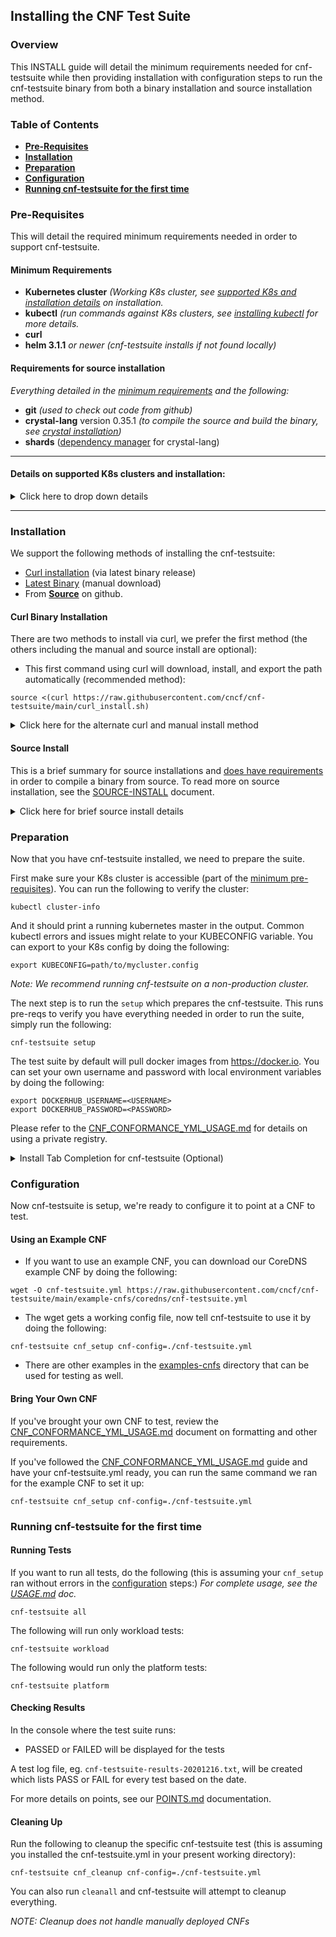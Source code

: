 Installing the CNF Test Suite
---
### Overview
This INSTALL guide will detail the minimum requirements needed for cnf-testsuite while then providing installation with configuration steps to run the cnf-testsuite binary from both a binary installation and source installation method.

### Table of Contents
* [**Pre-Requisites**](#Pre-Requisites)
* [**Installation**](#Installation)
* [**Preparation**](#Preparation)
* [**Configuration**](#Configuration)
* [**Running cnf-testsuite for the first time**](#Running-cnf-testsuite-for-the-first-time)

### Pre-Requisites
This will detail the required minimum requirements needed in order to support cnf-testsuite.

#### Minimum Requirements
* **Kubernetes cluster** *(Working K8s cluster, see [supported K8s and installation details](#Details-on-supported-k8s-clusters-and-installation) on installation.*
* **kubectl** *(run commands against K8s clusters, see [installing kubectl](https://kubernetes.io/docs/tasks/tools/install-kubectl/) for more details.*
* **curl**
* **helm 3.1.1** *or newer* *(cnf-testsuite installs if not found locally)*

#### Requirements for source installation
*Everything detailed in the [minimum requirements](https://hackmd.io/6h7NXdHnR4qUYgnnQPy5UA#Required) and the following:*
* **git** *(used to check out code from github)*
* **crystal-lang** version 0.35.1 *(to compile the source and build the binary, see [crystal installation](https://crystal-lang.org/install/))*
* **shards** ([dependency manager](https://github.com/crystal-lang/shards) for crystal-lang)



---


#### Details on supported K8s clusters and installation:
<details><summary>Click here to drop down details</summary>

<p>

##### Supported K8s Clusters
- [Access](https://kubernetes.io/docs/tasks/access-application-cluster/access-cluster/) to a working [Certified K8s](https://cncf.io/ck) cluster via [KUBECONFIG environment variable](https://kubernetes.io/docs/tasks/access-application-cluster/configure-access-multiple-clusters/#set-the-kubeconfig-environment-variable). (See [K8s Getting started guide](https://kubernetes.io/docs/setup/) for options)
-  Follow the optional instructions below if you don't already have a K8s cluster setup

##### Kind

- Follow the [kind install](KIND-INSTALL.md) instructions to setup a cluster in [kind](https://kind.sigs.k8s.io/)

##### CNF-Testbed

- You can clone the CNF-Testbed project if you have an account at Equinix Metal (formerly Packet.net). Get the code by running the following:

```
git clone https://github.com/cncf/cnf-testbed.git
```

- Clone the k8s-infra repo then follow the [prerequisites](https://github.com/cncf/cnf-testbed/tree/master/tools#pre-requisites) for [deploying a K8s cluster](https://github.com/cncf/cnf-testbed/tree/master/tools#deploying-a-kubernetes-cluster-using-the-makefile--ci-tools) for a Equinix Metal host.
- If you already have IP addresses for your provider, and you want to manually install a K8s cluster, you can use k8s-infra to do this within your cnf-testbed repo clone.

```
cd tools/ && git clone https://github.com/crosscloudci/k8s-infra.git
```

- Now follow the [k8s-infra quick start](https://github.com/crosscloudci/k8s-infra/blob/master/README.md#quick-start) for instructions on how to install.

</p>
</details>



---


### Installation

We support the following methods of installing the cnf-testsuite:

- [Curl installation](#Curl-Binary-Installation) (via latest binary release)
- [Latest Binary](https://github.com/cncf/cnf-testsuite/releases/latest) (manual download)
- From [**Source**](#Source-Install) on github.


#### Curl Binary Installation

There are two methods to install via curl, we prefer the first method (the others including the manual and source install are optional):

- This first command using curl will download, install, and export the path automatically (recommended method):

```
source <(curl https://raw.githubusercontent.com/cncf/cnf-testsuite/main/curl_install.sh)
```

<details><summary>Click here for the alternate curl and manual install method</summary>
<p>

- The other curl method to download and install requires you to export the PATH to the location of the executable:
```
curl https://raw.githubusercontent.com/cncf/cnf-testsuite/main/curl_install.sh | bash
```

- The Latest Binary (or you can select a previous release if desired) can be pulled down with wget, curl or you're own preferred method. Once downloaded you'll need to make the binary executable and manually add to your path:
```
wget https://github.com/cncf/cnf-testsuite/releases/download/latest/latest.tar.gz
tar xzf latest.tar.gz
cd cnf-testsuite
chmod +x cnf-testsuite
export OLDPATH=$PATH; export PATH=$PATH:$(pwd)
```
</p>
</details>

#### Source Install

This is a brief summary for source installations and [does have requirements](#Requirements-for-source-installation) in order to compile a binary from source. To read more on source installation, see the [SOURCE-INSTALL](SOURCE_INSTALL.md) document.

<details><summary> Click here for brief source install details</summary>
<p>

Follow these steps to checkout the source from github and compile a cnf-testsuite binary:

```
git clone https://github.com/cncf/cnf-testsuite.git
cd cnf-testsuite/
shards install
crystal build src/cnf-testsuite.cr
```
This should build a cnf-testsuite binary in the root directory of the git repo clone.
</p>
</details>

### Preparation

Now that you have cnf-testsuite installed, we need to prepare the suite.

First make sure your K8s cluster is accessible (part of the [minimum pre-requisites](#Minimum-Requirements)). You can run the following to verify the cluster: 

```
kubectl cluster-info
```

And it should print a running kubernetes master in the output. Common kubectl errors and issues might relate to your KUBECONFIG variable. You can export to your K8s config by doing the following:

```
export KUBECONFIG=path/to/mycluster.config
```

*Note: We recommend running cnf-testsuite on a non-production cluster.*

The next step is to run the `setup` which prepares the cnf-testsuite. This runs pre-reqs to verify you have everything needed in order to run the suite, simply run the following:

```
cnf-testsuite setup
```

The test suite by default will pull docker images from https://docker.io. You can set your own username and password with local environment variables by doing the following:

```
export DOCKERHUB_USERNAME=<USERNAME>
export DOCKERHUB_PASSWORD=<PASSWORD>
```

Please refer to the [CNF_CONFORMANCE_YML_USAGE.md](CNF_CONFORMANCE_YML_USAGE.md#Using-a-Private-Registry) for details on using a private registry.


<details><summary>Install Tab Completion for cnf-testsuite (Optional)</summary>

Check out our (experimental) support for tab completion!

NOTE: also compatible with the installation styles from kubectl completion install if you prefer
https://kubernetes.io/docs/tasks/tools/install-kubectl/#enable-kubectl-autocompletion

```
cnf-testsuite completion -l error > test.sh
source test.sh
```
</details>

### Configuration
Now cnf-testsuite is setup, we're ready to configure it to point at a CNF to test.

#### Using an Example CNF

- If you want to use an example CNF, you can download our CoreDNS example CNF by doing the following:

```
wget -O cnf-testsuite.yml https://raw.githubusercontent.com/cncf/cnf-testsuite/main/example-cnfs/coredns/cnf-testsuite.yml
```
- The wget gets a working config file, now tell cnf-testsuite to use it by doing the following:
```
cnf-testsuite cnf_setup cnf-config=./cnf-testsuite.yml
```

- There are other examples in the [examples-cnfs](https://github.com/cncf/cnf-testsuite/tree/master/example-cnfs) directory that can be used for testing as well.

#### Bring Your Own CNF

If you've brought your own CNF to test, review the [CNF_CONFORMANCE_YML_USAGE.md](CNF_CONFORMANCE_YML_USAGE.md) document on formatting and other requirements.

If you've followed the [CNF_CONFORMANCE_YML_USAGE.md](CNF_CONFORMANCE_YML_USAGE.md) guide and have your cnf-testsuite.yml ready, you can run the same command we ran for the example CNF to set it up:

```
cnf-testsuite cnf_setup cnf-config=./cnf-testsuite.yml
```

### Running cnf-testsuite for the first time

#### Running Tests

If you want to run all tests, do the following (this is assuming your `cnf_setup` ran without errors in the [configuration](#Configuration) steps:)
_For complete usage, see the [USAGE.md](USAGE.md) doc._

```
cnf-testsuite all
```

The following will run only workload tests:
```
cnf-testsuite workload 
```

The following would run only the platform tests:
```
cnf-testsuite platform 
```

#### Checking Results

In the console where the test suite runs:
- PASSED or FAILED will be displayed for the tests

A test log file, eg. `cnf-testsuite-results-20201216.txt`, will be created which lists PASS or FAIL for every test based on the date.

For more details on points, see our [POINTS.md](./POINTS.md) documentation.

#### Cleaning Up

Run the following to cleanup the specific cnf-testsuite test (this is assuming you installed the cnf-testsuite.yml in your present working directory):
```
cnf-testsuite cnf_cleanup cnf-config=./cnf-testsuite.yml
```
You can also run `cleanall` and cnf-testsuite will attempt to cleanup everything.

_NOTE: Cleanup does not handle manually deployed CNFs_
